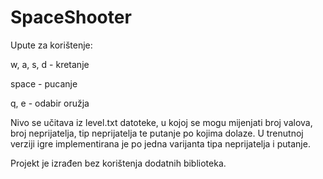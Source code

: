 # SpaceShooter

Upute za korištenje:

w, a, s, d - kretanje

space - pucanje

q, e - odabir oružja

Nivo se učitava iz level.txt datoteke, u kojoj se mogu mijenjati broj valova, broj neprijatelja, tip neprijatelja te putanje po kojima dolaze. U trenutnoj verziji igre implementirana je po jedna varijanta tipa neprijatelja i putanje.

Projekt je izrađen bez korištenja dodatnih biblioteka.

